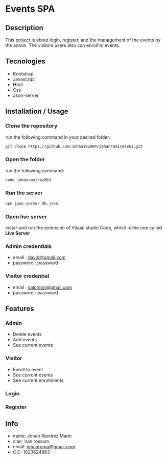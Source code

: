 # Events SPA
##  Description

This project is about login, register, and the management of the events by the admin. The visitors users also can enroll to events.

## Tecnologies

- Bootstrap
- Javascript
- Html
- Css
- Json-server

## Installation / Usage

### Clone the repository
run the following command in your desired folder:

```bash
git clone https://github.com/Johan192004/johanramirez863.git
```

### Open the folder

run the following command:

```bash
code johanramirez863
```

###  Run the server

```bash
npm json-server db.json
```

### Open live server
Install and run the extension of Visual studio Code, which is the one called **Live Server**

### Admin credentials

- email : david@gmail.com
- password : password

### Visitor credential

- email : salomon@gmail.com
- password : password


## Features

### Admin

- Delete events
- Add events
- See current events

### Visitor

- Enroll to event
- See current events
- See current enrollments

### Login

### Register



## Info

- name: Johan Ramirez Marin
- clan: Van rossum
- email: johanruma@gmail.com
- C.C: 1023624863

